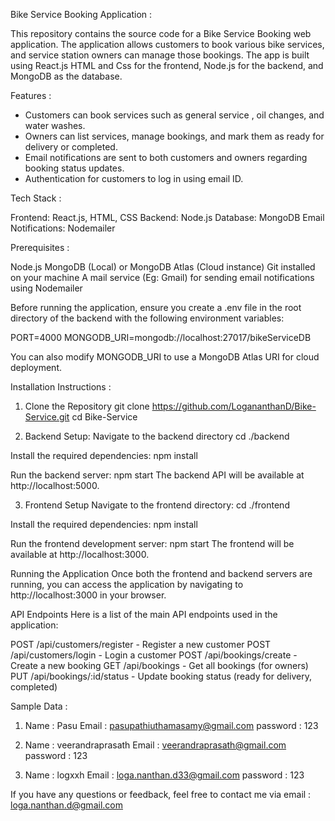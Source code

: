 Bike Service Booking Application :

This repository contains the source code for a Bike Service Booking web application. 
The application allows customers to book various bike services, and service station owners can manage those bookings. 
The app is built using React.js HTML and Css for the frontend, Node.js for the backend, and MongoDB as the database.

Features :

* Customers can book services such as general service , oil changes, and water washes.
* Owners can list services, manage bookings, and mark them as ready for delivery or completed.
* Email notifications are sent to both customers and owners regarding booking status updates.
* Authentication for customers to log in using email ID.
  
Tech Stack :

Frontend: React.js, HTML, CSS
Backend: Node.js
Database: MongoDB
Email Notifications: Nodemailer

Prerequisites :

Node.js 
MongoDB (Local) or MongoDB Atlas (Cloud instance)
Git installed on your machine
A mail service (Eg: Gmail) for sending email notifications using Nodemailer

Before running the application, ensure you create a .env file in the root directory of the backend with the following environment variables:

PORT=4000
MONGODB_URI=mongodb://localhost:27017/bikeServiceDB

You can also modify MONGODB_URI to use a MongoDB Atlas URI for cloud deployment.

Installation Instructions :
1. Clone the Repository
git clone https://github.com/LogananthanD/Bike-Service.git
cd Bike-Service

2. Backend Setup:
Navigate to the backend directory
cd ./backend

Install the required dependencies:
npm install

Run the backend server:
npm start
The backend API will be available at http://localhost:5000.

3. Frontend Setup
Navigate to the frontend directory:
cd ./frontend

Install the required dependencies:
npm install

Run the frontend development server:
npm start
The frontend will be available at http://localhost:3000.

Running the Application
Once both the frontend and backend servers are running, you can access the application by navigating to http://localhost:3000 in your browser.

API Endpoints
Here is a list of the main API endpoints used in the application:

POST /api/customers/register - Register a new customer
POST /api/customers/login - Login a customer
POST /api/bookings/create - Create a new booking
GET /api/bookings - Get all bookings (for owners)
PUT /api/bookings/:id/status - Update booking status (ready for delivery, completed)

Sample Data :

1) Name : Pasu
   Email : pasupathiuthamasamy@gmail.com
   password : 123

2) Name : veerandraprasath
   Email : veerandraprasath@gmail.com
   password : 123

3) Name : logxxh
   Email : loga.nanthan.d33@gmail.com
   password : 123

   
If you have any questions or feedback, feel free to contact me via email : loga.nanthan.d@gmail.com 
